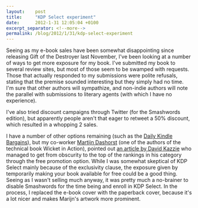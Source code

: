 ```yaml
---
layout:    post
title:     "KDP Select experiment"
date:      2012-1-31 12:05:04 +0100
excerpt_separator: <!--more-->
permalink: /blog/2012/1/31/kdp-select-experiment
---
```


Seeing as my e-book sales have been somewhat disappointing since releasing Gift of the Destroyer last November, I've been looking at a number of ways to get more exposure for my book. I've submitted my book to several review sites, but most of those seem to be swamped with requests. Those that actually responded to my submissions were polite refusals, stating that the premise sounded interesting but they simply had no time. I'm sure that other authors will sympathize, and non-indie authors will note the parallel with submissions to literary agents (with which I have no experience).

<!--more-->
I've also tried discount campaigns through Twitter (for the Smashwords edition), but apparently people aren't that eager to retweet a 50% discount, which resulted in a whopping 2 sales.

I have a number of other options remaining (such as the [Daily Kindle Bargains](http://dailykindlebargains.blogspot.com/p/sponsorship-info.html)), but my co-worker [Martijn Dashorst](http://martijndashorst.com/blog/) (one of the authors of the technical book Wicket in Action), pointed out [an article by David Kazzie](http://wahoocorner.blogspot.com/2012/01/how-kdp-select-saved-my-book.html) who managed to get from obscurity to the top of the rankings in his category through the free promotion option. While I was somewhat skeptical of KDP Select mainly because of the exclusivity clause, the exposure given by temporarily making your book available for free could be a good thing. Seeing as I wasn't selling much anyway, it was pretty much a no-brainer to disable Smashwords for the time being and enroll in KDP Select. In the process, I replaced the e-book cover with the paperback cover, because it's a lot nicer and makes Marijn's artwork more prominent.